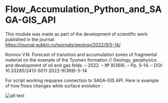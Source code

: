 # Flow_Accumulation_Python_and_SAGA-GIS_API
This module was made as part of the development of scientific work published in the journal: https://journal.gubkin.ru/journals/geology/2022/9/5-14/

Konnov V.N. Forecast of transition and accumulation zones of fragmental material on the example of the Tyumen formation // Geology, geophysics and development of oil and gas felds. – 2022. – № 9(369). – Pp. 5–14. – DOI: 10.33285/2413-5011-2022-9(369)-5-14

For script working requares connection to SAGA-GIS API.
Here is example of how flows changes while surface evolution :

![alt text](https://github.com/likeprogrsv/Flow_Accumulation_Python_and_SAGA-GIS_API/blob/main/A-T3_flow_accumulation_50_iterations_delay10.gif)

